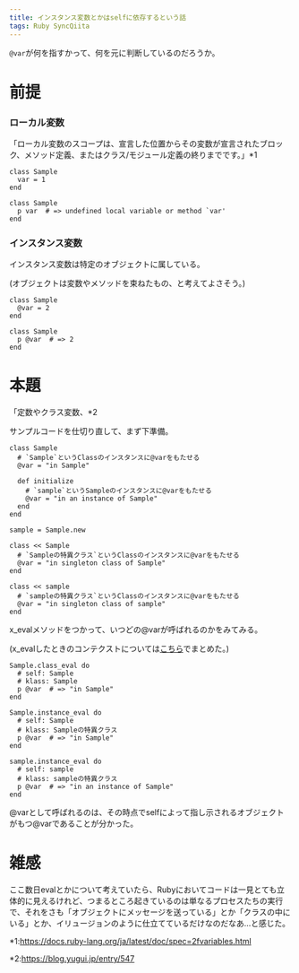 ```yaml
---
title: インスタンス変数とかはselfに依存するという話
tags: Ruby SyncQiita
---
```

`@var`が何を指すかって、何を元に判断しているのだろうか。

# 前提

### ローカル変数

「ローカル変数のスコープは、宣言した位置からその変数が宣言されたブロック、メソッド定義、またはクラス/モジュール定義の終りまでです。」*1

    
    
    class Sample
      var = 1
    end
    
    class Sample
      p var  # => undefined local variable or method `var'
    end

### インスタンス変数

インスタンス変数は特定のオブジェクトに属している。

(オブジェクトは変数やメソッドを束ねたもの、と考えてよさそう。)

    
    
    class Sample
      @var = 2
    end
    
    class Sample
      p @var  # => 2
    end

# 本題

「定数やクラス変数、*2

サンプルコードを仕切り直して、まず下準備。

    
    
    class Sample
      # `Sample`というClassのインスタンスに@varをもたせる
      @var = "in Sample"
    
      def initialize
        # `sample`というSampleのインスタンスに@varをもたせる
        @var = "in an instance of Sample"
      end
    end
    
    sample = Sample.new
    
    class << Sample
      # `Sampleの特異クラス`というClassのインスタンスに@varをもたせる
      @var = "in singleton class of Sample"
    end
    
    class << sample
      # `sampleの特異クラス`というClassのインスタンスに@varをもたせる
      @var = "in singleton class of sample"
    end

x_evalメソッドをつかって、いつどの@varが呼ばれるのかをみてみる。

(x_evalしたときのコンテクストについては[こちら](https://tamani.hatenadiary.jp/entry/2019/08/05/232812)でまとめた。)

    
    
    Sample.class_eval do
      # self: Sample
      # klass: Sample
      p @var  # => "in Sample"
    end
    
    Sample.instance_eval do
      # self: Sample
      # klass: Sampleの特異クラス
      p @var  # => "in Sample"
    end
    
    sample.instance_eval do
      # self: sample
      # klass: sampleの特異クラス
      p @var  # => "in an instance of Sample"
    end

@varとして呼ばれるのは、その時点でselfによって指し示されるオブジェクトがもつ@varであることが分かった。

# 雑感

ここ数日evalとかについて考えていたら、Rubyにおいてコードは一見とても立体的に見えるけれど、つまるところ起きているのは単なるプロセスたちの実行で、それをさも「オブジェクトにメッセージを送っている」とか「クラスの中にいる」とか、イリュージョンのように仕立てているだけなのだなあ…と感じた。

*1:<https://docs.ruby-lang.org/ja/latest/doc/spec=2fvariables.html>

*2:<https://blog.yugui.jp/entry/547>